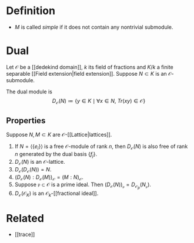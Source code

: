 # Definition
- $M$ is called _simple_ if it does not contain any nontrivial submodule.

# Dual
Let $\mathcal{O}$ be a [[dedekind domain]], $k$ its field of fractions and $K/k$ a finite separable [[Field extension|field extension]]. Suppose $N\subset K$ is an $\mathcal{O}$-submodule.

The dual module is $$D_\mathcal{O}(N)\coloneqq \{y\in K\mid \forall x\in N, \ Tr(xy)\in\mathcal{O}\}$$

## Properties 
Suppose $N,M\subset K$ are $\mathcal{O}$-[[Lattice|lattices]].
1. If $N=\langle\{e_i\}\rangle$ is a free $\mathcal{O}$-module of rank $n$, then $D_\mathcal{O}(N)$ is also free of rank $n$ generated by the dual basis $\{f_j\}$. 
2. $D_\mathcal{O}(N)$ is an $\mathcal{O}$-lattice.
3. $D_\mathcal{O}(D_\mathcal{O}(N))=N$.
4. $(D_\mathcal{O}(N):D_\mathcal{O}(M))_\mathcal{O}=(M:N)_\mathcal{O}$.
5. Suppose $\mathfrak{p}\subset\mathcal{O}$ is a prime ideal. Then $(D_\mathcal{O}(N))_\mathfrak{p}=D_{\mathcal{O}_p}(N_\mathfrak{p})$.
6. $D_\mathcal{O}(\mathcal{O}_K)$  is an $\mathcal{O}_k$-[[fractional ideal]].

# Related
- [[trace]]